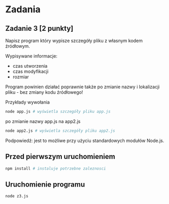 # Zadania

## Zadanie 3 [2 punkty]

Napisz program który wypisze szczegóły pliku z własnym kodem źródłowym.

Wypisywane informacje:
- czas utworzenia
- czas modyfikacji
- rozmiar

Program powinien działać poprawnie także po zmianie nazwy i lokalizacji pliku - bez zmiany kodu źródłowego!

Przykłady wywołania
```bash
node app.js # wyświetla szczegóły pliku app.js
```
po zmianie nazwy app.js na app2.js
```bash
node app2.js # wyświetla szczegóły pliku app2.js
```
Podpowiedź: jest to możliwe przy użyciu standardowych modułów Node.js.

## Przed pierwszym uruchomieniem

```bash
npm install # instaluje potrzebne zaleznosci
```

## Uruchomienie programu

```bash
node z3.js
```
